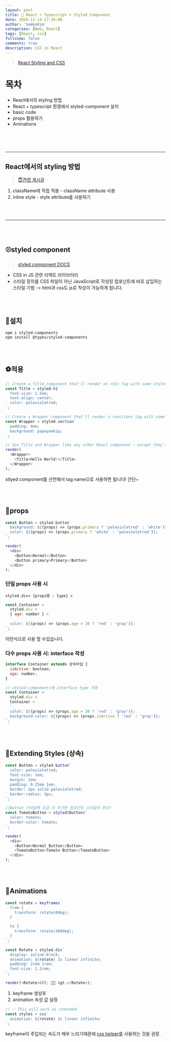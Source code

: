 ```yaml
---
layout: post
title: 🎨 React + Typescript + Styled Component
date: 2020-11-14 17:34:00
author: 'SeWonKim'
categories: [Web, React]
tags: [React, css]
fullview: false
comments: true
description: CSS in React
---
```


> [React Styling and CSS](https://ko.reactjs.org/docs/faq-styling.html)

# 목차

- React에서의 styling 방법
- React + typescript 환경에서 styled-component 설치
- basic code
- props 활용하기
- Animations

&nbsp;  
&nbsp;  
&nbsp;

---

## React에서의 styling 방법

> [😇관련 게시글](https://sewonkimm.github.io/react/2020/10/09/ReactStyling.html)

1. className에 직접 적용 - className attribute 사용
2. inline style - style attribute를 사용하기

&nbsp;  
&nbsp;

---

&nbsp;  
&nbsp;

## ⚾styled component

> [styled component DOCS](https://styled-components.com/)

- CSS in JS 관련 리액트 라이브러리
- 스타일 정의를 CSS 파일이 아닌 JavaScript로 작성된 컴포넌트에 바로 삽입하는 스타일 기법 -> html과 css도 js로 작성이 가능하게 됩니다.

&nbsp;  
&nbsp;

## 🏀설치

```
npm i styled-components
npm install @types/styled-components
```

&nbsp;  
&nbsp;

## ⚽적용

```javascript
// Create a Title component that'll render an <h1> tag with some styles
const Title = styled.h1`
  font-size: 1.5em;
  text-align: center;
  color: palevioletred;
`;

// Create a Wrapper component that'll render a <section> tag with some styles
const Wrapper = styled.section`
  padding: 4em;
  background: papayawhip;
`;

// Use Title and Wrapper like any other React component – except they're styled!
render(
  <Wrapper>
    <Title>Hello World!</Title>
  </Wrapper>
);
```

stlyed component를 선언해서 tag name으로 사용하면 됩니다! 간단~

&nbsp;  
&nbsp;

## 🧶props

```javascript
const Button = styled.button`
  background: ${(props) => (props.primary ? 'palevioletred' : 'white')};
  color: ${(props) => (props.primary ? 'white' : 'palevioletred')};
`;

render(
  <div>
    <Button>Normal</Button>
    <Button primary>Primary</Button>
  </div>
);
```

### 단일 props 사용 시

`styled.div< {props명 : type} >`

```javascript
const Container =
  styled.div <
  { age: number } >
  `
  color: ${(props) => (props.age > 20 ? 'red' : 'gray')};
`;
```

이런식으로 사용 할 수있습니다.

### 다수 props 사용 시: interface 작성

```javascript
interface Container extends 상속타입 {
  isActive: boolean;
  age: number;
}

// styled-components에 interface type 지정
const Container =
  styled.div <
  Container >
  `
  color: ${(props) => (props.age > 20 ? 'red' : 'gray')};
  background-color: ${(props) => (props.isActive ? 'red' : 'gray')};
`;
```

&nbsp;  
&nbsp;

## 🎳Extending Styles (상속)

```javascript
const Button = styled.button`
  color: palevioletred;
  font-size: 1em;
  margin: 1em;
  padding: 0.25em 1em;
  border: 2px solid palevioletred;
  border-radius: 3px;
`;

//Button 스타일에 조금 더 추가한 컴포넌트 스타일이 된다!
const TomatoButton = styled(Button)`
  color: tomato;
  border-color: tomato;
`;

render(
  <div>
    <Button>Normal Button</Button>
    <TomatoButton>Tomato Button</TomatoButton>
  </div>
);
```

&nbsp;  
&nbsp;

## 🏉Animations

```javascript
const rotate = keyframes`
  from {
    transform: rotate(0deg);
  }

  to {
    transform: rotate(360deg);
  }
`;

const Rotate = styled.div`
  display: inline-block;
  animation: ${rotate} 2s linear infinite;
  padding: 2rem 1rem;
  font-size: 1.2rem;
`;

render(<Rotate>&lt; 💅🏾 &gt;</Rotate>);
```

1. keyframe 생성후
2. animation 속성 값 설정

```javascript
// ✅ This will work as intended
const styles = css`
  animation: ${rotate} 2s linear infinite;
`;
```

keyframe이 주입되는 속도가 매우 느리기때문에 [css helper](https://styled-components.com/docs/api#css)를 사용하는 것을 권장.

&nbsp;  
&nbsp;
